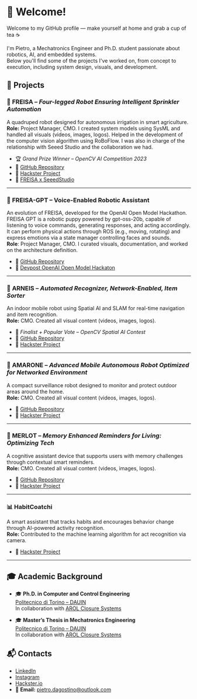 # 👋 Welcome!

Welcome to my GitHub profile — make yourself at home and grab a cup of tea ☕

I'm Pietro, a Mechatronics Engineer and Ph.D. student passionate about robotics, AI, and embedded systems.  
Below you'll find some of the projects I've worked on, from concept to execution, including system design, visuals, and development.

## 🔧 Projects

### 🐾 **FREISA** – *Four-legged Robot Ensuring Intelligent Sprinkler Automation*  
A quadruped robot designed for autonomous irrigation in smart agriculture.  
**Role:** Project Manager, CMO. I created system models using SysML and handled all visuals (videos, images, logos). Helped in the development of the computer vision algorithm using RoBoFlow. I was also in charge of the
relationship with Seeed Studio and the collaboration we had.  
- 🏆 *Grand Prize Winner – OpenCV AI Competition 2023*  
- 🔗 [GitHub Repository](https://github.com/B-AROL-O/FREISA)  
- 🔗 [Hackster Project](https://www.hackster.io/b-arol-o/four-legged-robot-ensuring-intelligent-sprinkler-automation-845012)  
- 🔗 [FREISA x SeeedStudio](https://www.hackster.io/b-arol-o/freisa-meets-sensecap-watcher-89596b)

---

### 🐶 **FREISA-GPT** – Voice-Enabled Robotic Assistant
An evolution of FREISA, developed for the OpenAI Open Model Hackathon. FREISA GPT is a robotic puppy powered by gpt-oss-20b, capable of listening to voice commands, generating responses, and acting accordingly. It can perform physical actions through ROS (e.g., moving, rotating) and express emotions via a state manager controlling faces and sounds.  
**Role**: Project Manager, CMO. I curated visuals, documentation, and worked on the architecture definition.
- 🔗 [GitHub Repository](https://github.com/B-AROL-O/FREISA)
- 🔗 [Devpost OpenAI Open Model Hackaton](https://devpost.com/software/todo-hsifwn)

---

### 🍾 **ARNEIS** – *Automated Recognizer, Network-Enabled, Item Sorter*  
An indoor mobile robot using Spatial AI and SLAM for real-time navigation and item recognition.  
**Role:** CMO. Created all visual content (videos, images, logos).  
- 🏅 *Finalist + Popular Vote – OpenCV Spatial AI Contest*  
- 🔗 [GitHub Repository](https://github.com/B-AROL-O/ARNEIS)  
- 🔗 [Hackster Project](https://www.hackster.io/b-arol-o)

---

### 🤖 **AMARONE** – *Advanced Mobile Autonomous Robot Optimized for Networked Environment*  
A compact surveillance robot designed to monitor and protect outdoor areas around the home.  
**Role:** CMO. Created all visual content (videos, images, logos).  
- 🔗 [GitHub Repository](https://github.com/B-AROL-O/hackster-contests)  
- 🔗 [Hackster Project](https://www.hackster.io/517529/amarone-185a16)

---

### 🧠 **MERLOT** – *Memory Enhanced Reminders for Living: Optimizing Tech*  
A cognitive assistant device that supports users with memory challenges through contextual smart reminders.  
**Role:** CMO. Created all visual content (videos, images, logos).  
- 🔗 [GitHub Repository](https://github.com/B-AROL-O/hackster-contests)  
- 🔗 [Hackster Project](https://www.hackster.io/b-arol-o/memory-enhanced-reminders-for-living-optimizing-tech-ac6ceb)

---

### 📊 **HabitCoatchi**  
A smart assistant that tracks habits and encourages behavior change through AI-powered activity recognition.  
**Role:** Contributed to the machine learning algorithm for act recognition via camera.  
- 🔗 [Hackster Project](https://www.hackster.io/habitcoatchi/habitcoatchi-230a29)

---

## 🎓 Academic Background

- 🎓 **Ph.D. in Computer and Control Engineering**  
  [Politecnico di Torino – DAUIN](https://www.dauin.polito.it)  
  In collaboration with [AROL Closure Systems](https://www.arol.com/en/)

- 🎓 **Master’s Thesis in Mechatronics Engineering**  
  [Politecnico di Torino – DAUIN](https://www.dauin.polito.it)  
  In collaboration with [AROL Closure Systems](https://www.arol.com/en/)

## 📬 Contacts

- [LinkedIn](https://www.linkedin.com/in/pietro-d-agostino-phd/)  
- [Instagram](https://www.instagram.com/pit.dago)  
- [Hackster.io](https://www.hackster.io/pietro-d-agostino2)  
- 📧 **Email:** pietro.dagostino@outlook.com
